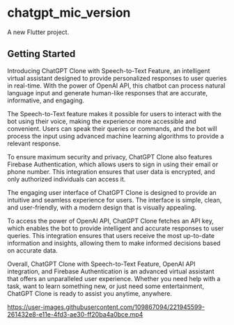 # chatgpt_mic_version

A new Flutter project.

## Getting Started

Introducing ChatGPT Clone with Speech-to-Text Feature, an intelligent virtual assistant designed to provide personalized responses to user queries in real-time. With the power of OpenAI API, this chatbot can process natural language input and generate human-like responses that are accurate, informative, and engaging.

The Speech-to-Text feature makes it possible for users to interact with the bot using their voice, making the experience more accessible and convenient. Users can speak their queries or commands, and the bot will process the input using advanced machine learning algorithms to provide a relevant response.

To ensure maximum security and privacy, ChatGPT Clone also features Firebase Authentication, which allows users to sign in using their email or phone number. This integration ensures that user data is encrypted, and only authorized individuals can access it.

The engaging user interface of ChatGPT Clone is designed to provide an intuitive and seamless experience for users. The interface is simple, clean, and user-friendly, with a modern design that is visually appealing.

To access the power of OpenAI API, ChatGPT Clone fetches an API key, which enables the bot to provide intelligent and accurate responses to user queries. This integration ensures that users receive the most up-to-date information and insights, allowing them to make informed decisions based on accurate data.

Overall, ChatGPT Clone with Speech-to-Text Feature, OpenAI API integration, and Firebase Authentication is an advanced virtual assistant that offers an unparalleled user experience. Whether you need help with a task, want to learn something new, or just need some entertainment, ChatGPT Clone is ready to assist you anytime, anywhere.

https://user-images.githubusercontent.com/109867094/221945599-261432e8-e11e-4fd3-ae30-ff20ba4a0bce.mp4

